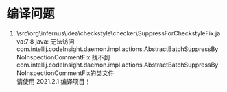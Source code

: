 # 编译问题
1.  \src\org\infernus\idea\checkstyle\checker\SuppressForCheckstyleFix.java:7:8
   java: 无法访问com.intellij.codeInsight.daemon.impl.actions.AbstractBatchSuppressByNoInspectionCommentFix
   找不到com.intellij.codeInsight.daemon.impl.actions.AbstractBatchSuppressByNoInspectionCommentFix的类文件              
  请使用 2021.2.1 编译项目！   
